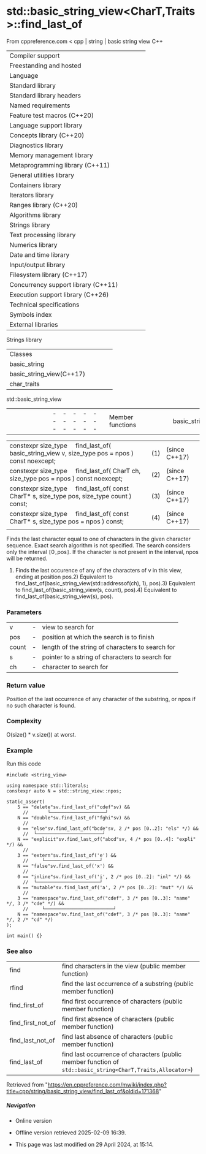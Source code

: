 # std::basic_string_view<CharT,Traits>::find_last_of

From cppreference.com
< cpp‎ | string‎ | basic string view
C++

|  |  |  |  |  |
| --- | --- | --- | --- | --- |
| Compiler support | | | | |
| Freestanding and hosted | | | | |
| Language | | | | |
| Standard library | | | | |
| Standard library headers | | | | |
| Named requirements | | | | |
| Feature test macros (C++20) | | | | |
| Language support library | | | | |
| Concepts library (C++20) | | | | |
| Diagnostics library | | | | |
| Memory management library | | | | |
| Metaprogramming library (C++11) | | | | |
| General utilities library | | | | |
| Containers library | | | | |
| Iterators library | | | | |
| Ranges library (C++20) | | | | |
| Algorithms library | | | | |
| Strings library | | | | |
| Text processing library | | | | |
| Numerics library | | | | |
| Date and time library | | | | |
| Input/output library | | | | |
| Filesystem library (C++17) | | | | |
| Concurrency support library (C++11) | | | | |
| Execution support library (C++26) | | | | |
| Technical specifications | | | | |
| Symbols index | | | | |
| External libraries | | | | |

Strings library

|  |  |  |  |  |
| --- | --- | --- | --- | --- |
| Classes | | | | |
| basic_string | | | | |
| basic_string_view(C++17) | | | | |
| char_traits | | | | |

std::basic_string_view

|  |  |  |  |  |  |  |  |  |  |  |  |  |  |  |  |  |  |  |  |  |  |  |  |  |  |  |  |  |  |  |  |  |  |  |  |  |  |  |  |  |  |  |  |  |  |  |  |  |  |  |  |  |  |  |  |  |  |  |  |  |  |  |  |  |  |  |  |  |  |  |  |  |  |  |  |  |  |  |  |  |  |  |  |  |  |  |  |  |  |  |  |  |  |  |  |  |  |  |  |  |  |  |  |  |  |  |  |  |  |  |  |  |  |  |  |  |  |  |  |  |  |  |  |  |  |  |  |  |  |  |  |  |  |  |  |  |  |  |  |  |  |  |  |  |  |  |  |  |  |  |  |  |  |  |  |  |  |  |  |  |  |  |  |  |  |  |  |  |  |  |  |  |  |  |  |  |  |  |  |  |  |  |  |  |  |  |  |  |  |  |  |  |  |  |  |  |  |  |  |  |  |  |  |  |  |  |  |  |  |  |  |  |  |  |  |  |  |  |  |  |  |
| --- | --- | --- | --- | --- | --- | --- | --- | --- | --- | --- | --- | --- | --- | --- | --- | --- | --- | --- | --- | --- | --- | --- | --- | --- | --- | --- | --- | --- | --- | --- | --- | --- | --- | --- | --- | --- | --- | --- | --- | --- | --- | --- | --- | --- | --- | --- | --- | --- | --- | --- | --- | --- | --- | --- | --- | --- | --- | --- | --- | --- | --- | --- | --- | --- | --- | --- | --- | --- | --- | --- | --- | --- | --- | --- | --- | --- | --- | --- | --- | --- | --- | --- | --- | --- | --- | --- | --- | --- | --- | --- | --- | --- | --- | --- | --- | --- | --- | --- | --- | --- | --- | --- | --- | --- | --- | --- | --- | --- | --- | --- | --- | --- | --- | --- | --- | --- | --- | --- | --- | --- | --- | --- | --- | --- | --- | --- | --- | --- | --- | --- | --- | --- | --- | --- | --- | --- | --- | --- | --- | --- | --- | --- | --- | --- | --- | --- | --- | --- | --- | --- | --- | --- | --- | --- | --- | --- | --- | --- | --- | --- | --- | --- | --- | --- | --- | --- | --- | --- | --- | --- | --- | --- | --- | --- | --- | --- | --- | --- | --- | --- | --- | --- | --- | --- | --- | --- | --- | --- | --- | --- | --- | --- | --- | --- | --- | --- | --- | --- | --- | --- | --- | --- | --- | --- | --- | --- | --- | --- | --- | --- | --- | --- | --- | --- | --- | --- | --- | --- | --- | --- | --- |
| |  |  |  |  |  | | --- | --- | --- | --- | --- | | Member functions | | | | | | basic_string_view::basic_string_view | | | | | | basic_string_view::operator= | | | | | | Iterators | | | | | | basic_string_view::beginbasic_string_view::cbegin | | | | | | basic_string_view::endbasic_string_view::cend | | | | | | basic_string_view::rbeginbasic_string_view::crbegin | | | | | | basic_string_view::rendbasic_string_view::crend | | | | | | Capacity | | | | | | basic_string_view::sizebasic_string_view::length | | | | | | basic_string_view::max_size | | | | | | basic_string_view::empty | | | | | | Operations | | | | | | basic_string_view::copy | | | | | | basic_string_view::substr | | | | | | basic_string_view::compare | | | | | | basic_string_view::starts_with(C++20) | | | | | | basic_string_view::ends_with(C++20) | | | | | | basic_string_view::contains(C++23) | | | | | | basic_string_view::find | | | | | | basic_string_view::rfind | | | | | | basic_string_view::find_first_of | | | | | | ****basic_string_view::find_last_of**** | | | | | | basic_string_view::find_first_not_of | | | | | | basic_string_view::find_last_not_of | | | | | | |  |  |  |  |  | | --- | --- | --- | --- | --- | | Element access | | | | | | basic_string_view::at | | | | | | [basic_string_view::operator[]](operator_at.html "cpp/string/basic string view/operator at") | | | | | | basic_string_view::front | | | | | | basic_string_view::back | | | | | | basic_string_view::data | | | | | | Modifiers | | | | | | basic_string_view::remove_prefix | | | | | | basic_string_view::remove_suffix | | | | | | basic_string_view::swap | | | | | | Constants | | | | | | basic_string_view::npos | | | | | | Non-member functions | | | | | | operator==operator!=operator<operator>operator<=operator>=operator<=>(until C++20)(until C++20)(until C++20)(until C++20)(until C++20)(C++20) | | | | | | operator<< | | | | | | operator""sv | | | | | | Helper classes | | | | | | hash<std::string_view>hash<std::wstring_view>hash<std::u8string_view>hash<std::u16string_view>hash<std::u32string_view>(C++20) | | | | | | Deduction guides (C++20) | | | | | |

|  |  |  |
| --- | --- | --- |
| constexpr size_type      find_last_of( basic_string_view v, size_type pos = npos ) const noexcept; | (1) | (since C++17) |
| constexpr size_type      find_last_of( CharT ch, size_type pos = npos ) const noexcept; | (2) | (since C++17) |
| constexpr size_type      find_last_of( const CharT\* s, size_type pos, size_type count ) const; | (3) | (since C++17) |
| constexpr size_type      find_last_of( const CharT\* s, size_type pos = npos ) const; | (4) | (since C++17) |
|  |  |  |

Finds the last character equal to one of characters in the given character sequence. Exact search algorithm is not specified. The search considers only the interval `[`​0​`,`pos`]`. If the character is not present in the interval, npos will be returned.

1) Finds the last occurence of any of the characters of v in this view, ending at position pos.2) Equivalent to find_last_of(basic_string_view(std::addressof(ch), 1), pos).3) Equivalent to find_last_of(basic_string_view(s, count), pos).4) Equivalent to find_last_of(basic_string_view(s), pos).

### Parameters

|  |  |  |
| --- | --- | --- |
| v | - | view to search for |
| pos | - | position at which the search is to finish |
| count | - | length of the string of characters to search for |
| s | - | pointer to a string of characters to search for |
| ch | - | character to search for |

### Return value

Position of the last occurrence of any character of the substring, or npos if no such character is found.

### Complexity

O(size() \* v.size()) at worst.

### Example

Run this code

```
#include <string_view>
 
using namespace std::literals;
constexpr auto N = std::string_view::npos;
 
static_assert(
    5 == "delete"sv.find_last_of("cdef"sv) &&
      //       └────────────────────┘
    N == "double"sv.find_last_of("fghi"sv) &&
      //
    0 == "else"sv.find_last_of("bcde"sv, 2 /* pos [0..2]: "els" */) &&
      //  └────────────────────────┘
    N == "explicit"sv.find_last_of("abcd"sv, 4 /* pos [0..4]: "expli" */) &&
      //
    3 == "extern"sv.find_last_of('e') &&
      //     └────────────────────┘
    N == "false"sv.find_last_of('x') &&
      //
    0 == "inline"sv.find_last_of('i', 2 /* pos [0..2]: "inl" */) &&
      //  └───────────────────────┘
    N == "mutable"sv.find_last_of('a', 2 /* pos [0..2]: "mut" */) &&
      //
    3 == "namespace"sv.find_last_of("cdef", 3 /* pos [0..3]: "name" */, 3 /* "cde" */) &&
      //     └─────────────────────────┘
    N == "namespace"sv.find_last_of("cdef", 3 /* pos [0..3]: "name" */, 2 /* "cd" */)
);
 
int main() {}

```

### See also

|  |  |
| --- | --- |
| find | find characters in the view   (public member function) |
| rfind | find the last occurrence of a substring   (public member function) |
| find_first_of | find first occurrence of characters   (public member function) |
| find_first_not_of | find first absence of characters   (public member function) |
| find_last_not_of | find last absence of characters   (public member function) |
| find_last_of | find last occurrence of characters   (public member function of `std::basic_string<CharT,Traits,Allocator>`) |

Retrieved from "<https://en.cppreference.com/mwiki/index.php?title=cpp/string/basic_string_view/find_last_of&oldid=171368>"

##### Navigation

- Online version
- Offline version retrieved 2025-02-09 16:39.

- This page was last modified on 29 April 2024, at 15:14.